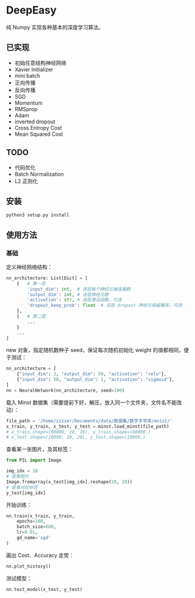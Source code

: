 # DeepEasy

纯 Numpy 实现各种基本的深度学习算法。

## 已实现

- 初始任意结构神经网络
- Xavier Initializer
- mini batch
- 正向传播
- 反向传播
- SGD
- Momentum
- RMSprop
- Adam
- inverted dropout
- Cross Entropy Cost
- Mean Squared Cost

## TODO

- 代码优化
- Batch Normalization
- L2 正则化

## 安装

```python
python3 setup.py install
```


## 使用方法

### 基础

定义神经网络结构：

```python
nn_architecture: List[Dict] = [
    {   # 第一层
        'input_dim': int,  # 该层每个神经元被连接数
        'output_dim': int, # 该层神经元数
        'activation': str, # 该层激活函数，可选
        'dropout_keep_prob': float  # 该层 dropout 神经元保留概率，可选
    },
    {   # 第二层
        ...
    }
    ...
]
```

new 对象，指定随机数种子 seed，保证每次随机初始化 weight 的值都相同，便于测试：

```python
nn_architecture = [
    {"input_dim": 2, "output_dim": 50, "activation": "relu"},
    {"input_dim": 50, "output_dim": 1, "activation": "sigmoid"},
]
nn = NeuralNetwork(nn_architecture, seed=100)
```

载入 Minst 数据集（需要提前下好，解压，放入同一个文件夹，文件名不能改动）：

```python
file_path = '/home/zzzzer/Documents/data/数据集/数字手写体/mnist/'
x_train, y_train, x_test, y_test = minst.load_minst(file_path)
# x_train.shape=(60000, 28, 28), y_train.shape=(60000,)
# x_test.shape=(10000, 28, 28), y_test.shape=(10000,)
```

查看某一张图片，及其标签：

```python
from PIL import Image

img_idx = 10
# 查看图片
Image.fromarray(x_test[img_idx].reshape(28, 28))
# 查看对应标签
y_test[img_idx]
```

开始训练：
```python
nn.train(x_train, y_train,
    epochs=100,
    batch_size=600,
    lr=0.01,
    gd_name='sgd'
)
```

画出 Cost、Accuracy 走势：
```python
nn.plot_history()
```

测试模型：
```python
nn.test_model(x_test, y_test)
```

